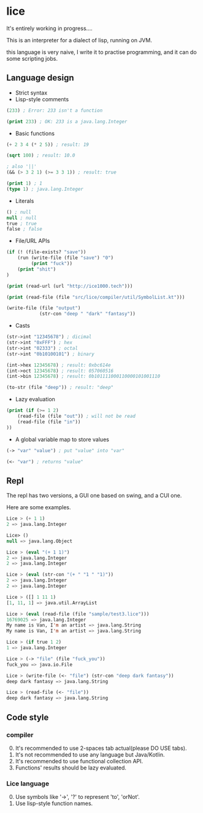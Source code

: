 # lice

It's entirely working in progress....

This is an interpreter for a dialect of lisp, running on JVM.

this language is very naive, I write it to practise programming, and it can do some scripting jobs.

## Language design

+ Strict syntax
+ Lisp-style comments

```lisp
(233) ; Error: 233 isn't a function

(print 233) ; OK: 233 is a java.lang.Integer
```

+ Basic functions

```lisp
(+ 2 3 4 (* 2 5)) ; result: 19

(sqrt 100) ; result: 10.0

; also '||'
(&& (> 3 2 1) (>= 3 3 1)) ; result: true

(print 1) ; 1
(type 1) ; java.lang.Integer

```

+ Literals

```lisp
() ; null
null ; null
true ; true
false ; false
```

+ File/URL APIs

```lisp
(if (! (file-exists? "save"))
    (run (write-file (file "save") "0")
         (print "fuck"))
    (print "shit")
)

(print (read-url (url "http://ice1000.tech")))

(print (read-file (file "src/lice/compiler/util/SymbolList.kt")))

(write-file (file "output")
            (str-con "deep " "dark" "fantasy"))
```

+ Casts

```lisp
(str->int "12345678") ; dicimal
(str->int "0xFFF") ; hex
(str->int "02333") ; octal
(str->int "0b10100101") ; binary

(int->hex 12345678) ; result: 0xbc614e
(int->oct 12345678) ; result: 057060516
(int->bin 12345678) ; result: 0b101111000110000101001110

(to-str (file "deep")) ; result: "deep"
```

+ Lazy evaluation

```lisp
(print (if (>= 1 2)
    (read-file (file "out")) ; will not be read
    (read-file (file "in"))
))
```

+ A global variable map to store values

```lisp
(-> "var" "value") ; put "value" into "var"

(<- "var") ; returns "value"
```

## Repl

The repl has two versions, a GUI one based on swing, and a CUI one.

Here are some examples.

```lisp
Lice > (+ 1 1)
2 => java.lang.Integer

Lice> ()
null => java.lang.Object

Lice > (eval "(+ 1 1)")
2 => java.lang.Integer
2 => java.lang.Integer

Lice > (eval (str-con "(+ " "1 " "1)"))
2 => java.lang.Integer
2 => java.lang.Integer

Lice > ([] 1 11 1)
[1, 11, 1] => java.util.ArrayList

Lice > (eval (read-file (file "sample/test3.lice")))
16769025 => java.lang.Integer
My name is Van, I'm an artist => java.lang.String
My name is Van, I'm an artist => java.lang.String

Lice > (if true 1 2)
1 => java.lang.Integer

Lice > (-> "file" (file "fuck_you"))
fuck_you => java.io.File

Lice > (write-file (<- "file") (str-con "deep dark fantasy"))
deep dark fantasy => java.lang.String

Lice > (read-file (<- "file"))
deep dark fantasy => java.lang.String
```

## Code style

### compiler

0. It's recommended to use 2-spaces tab actual(please DO USE tabs).
0. It's not recommended to use any language but Java/Kotlin.
0. It's recommended to use functional collection API.
0. Functions' results should be lazy evaluated.

### Lice language

0. Use symbols like '-\>', '?' to represent 'to', 'orNot'.
0. Use lisp-style function names.

